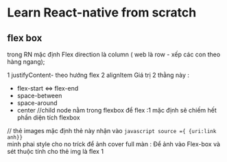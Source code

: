 # Learn React-native from scratch 



## flex box
trong RN mặc định Flex direction là column ( web là row - xếp các con theo hàng ngang);

1 justifyContent- theo hướng flex
2 alignItem
Giá trị 2 thằng này  : <br>
* flex-start <=> flex-end
* space-between
* space-around
* center 
//child node nằm trong flexbox
để flex :1 mặc định sẽ chiếm hết phần diện tích flexbox <br/>

// thẻ images
mặc định thẻ này nhận vào ```javascript source ={ {uri:link anh}} ``` <br/>
minh phai style cho no
tríck để ảnh cover full màn : Để ảnh vào Flex-box và sét thuộc tính cho thẻ img là flex 1